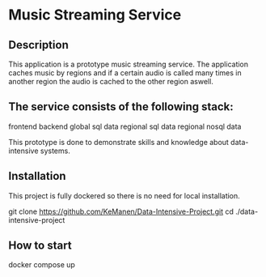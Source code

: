 # Music Streaming Service

## Description

This application is a prototype music streaming service. The application caches music by regions and if a certain audio is called many times in another region the audio is cached to the other region aswell.

The service consists of the following stack:
-------
frontend
backend
global sql data
regional sql data
regional nosql data


This prototype is done to demonstrate skills and knowledge about data-intensive systems.


## Installation

This project is fully dockered so there is no need for local installation.

<c>git clone https://github.com/KeManen/Data-Intensive-Project.git</c>
<c>cd ./data-intensive-project</c>


## How to start

<c>docker compose up</c>